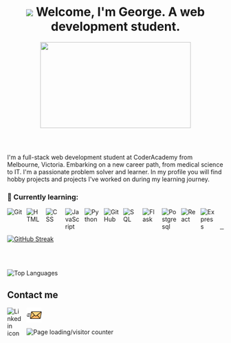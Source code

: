 
<header>
  <h1>
    <img src="https://media.giphy.com/media/hvRJCLFzcasrR4ia7z/giphy.gif" width="5%"> Welcome, I'm George. A web development student.
  </h1>
  <p align="center"> 
    <img src="https://media.giphy.com/media/vZ5mu4Wq8aA7SN7LEl/giphy.gif?cid=ecf05e47zfw4ts9mf4cjhh3puiqfe357kbde1f2v41lofyaz&ep=v1_gifs_search&rid=giphy.gif&ct=g" width="350" height="200"/>
  </p>
</header>

I'm a full-stack web development student at CoderAcademy from Melbourne, Victoria. Embarking on a new career path, from medical science to IT. I'm a passionate problem solver and learner. In my profile you will find hobby projects and projects I've worked on during my learning journey. 

### 🌱 Currently learning:
<img align="left" alt="Git" width="35px" style="padding-right:10px;" src="https://cdn.jsdelivr.net/gh/devicons/devicon/icons/git/git-original.svg" />
<img align="left" alt="HTML" width="35px" style="padding-right:10px;" src="https://cdn.jsdelivr.net/gh/devicons/devicon@latest/icons/html5/html5-plain-wordmark.svg" />
<img align="left" alt="CSS" width="35px" style="padding-right:10px;" src="https://cdn.jsdelivr.net/gh/devicons/devicon@latest/icons/css3/css3-plain-wordmark.svg" />
<img align="left" alt="JavaScript" width="35px" style="padding-right:10px;" src="https://cdn.jsdelivr.net/gh/devicons/devicon@latest/icons/javascript/javascript-original.svg" />
<img align="left" alt="Python" width="35px" style="padding-right:10px;" src="https://cdn.jsdelivr.net/gh/devicons/devicon@latest/icons/python/python-original-wordmark.svg" />
<img align="left" alt="GitHub" width="35px" style="padding-right:10px;" src="https://cdn.jsdelivr.net/gh/devicons/devicon@latest/icons/github/github-original.svg" />
<img align="left" alt="SQL" width="35px" style="padding-right:10px;" src="https://cdn.jsdelivr.net/gh/devicons/devicon@latest/icons/azuresqldatabase/azuresqldatabase-original.svg" />
<img align="left" alt="Flask" width="35px" style="padding-right:10px;" src="https://cdn.jsdelivr.net/gh/devicons/devicon@latest/icons/flask/flask-original-wordmark.svg" />
<img align="left" alt="Postgresql" width="35px" style="padding-right:10px;" src="https://cdn.jsdelivr.net/gh/devicons/devicon@latest/icons/postgresql/postgresql-plain-wordmark.svg" />
<img align="left" alt="React" width="35px" style="padding-right:10px;" src="https://cdn.jsdelivr.net/gh/devicons/devicon@latest/icons/react/react-original-wordmark.svg" />
<img align="left" alt="Express" width="35px" style="padding-right:10px;" src="https://cdn.jsdelivr.net/gh/devicons/devicon@latest/icons/express/express-original.svg" />



<br></br>

---

<!--- had problems with attributes breaking the link <a href="https://git.io/streak-stats"><img src="https://streak-stats.demolab.com?user=GeorgeNeocleous&theme=tokyonight&border_radius=15&card_width=350&card_height=180&hide_total_contributions=true" alt="GitHub Streak" /></a> --->

<!--- had problems with attributes breaking the link[![GitHub Streak](https://streak-stats.demolab.com/?user=GeorgeNeocleous&theme=tokyonight&border_radius=15&card_width=350&card_height=180&hide_total_contributions=true)](https://git.io/streak-stats) --->

[![GitHub Streak](https://streak-stats.demolab.com/?user=GeorgeNeocleous)](https://git.io/streak-stats)



<br></br>

![Top Languages](https://github-readme-stats.vercel.app/api/top-langs/?username=GeorgeNeocleous&layout=compact&theme=github_dark&card_width=350&hide=shell)

## Contact me 
<a href="https://www.linkedin.com/in/george-neocleous-b78936174/"><img align="left" alt="Linkedin icon" width="35px" style="padding-right:10px;" src="https://cdn.jsdelivr.net/gh/devicons/devicon@latest/icons/linkedin/linkedin-original.svg" /></a>
<a href="mailto:g.neocleous20@email.com?"><img align="left" alt="Email icon" width="35px" style="padding-right:10px;" src="./email_icon_github.svg" /></a>

<br></br>

![Page loading/visitor counter](https://komarev.com/ghpvc/?username=GeorgeNeocleous)

